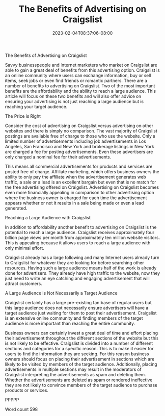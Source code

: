 ﻿---
title: "The Benefits of Advertising on Craigslist"
date: 2023-02-04T08:37:06-08:00
description: "Craigslist Tips for Web Success"
featured_image: "/images/Craigslist.jpg"
tags: ["Craigslist"]
---

The Benefits of Advertising on Craigslist

Savvy businesspeople and Internet marketers who market on Craigslist are able to gain a great deal of benefits from this advertising option. Craigslist is an online community where users can exchange information, buy or sell items, seek jobs or even find friends or romantic partners. There are a number of benefits to advertising on Craigslist. Two of the most important benefits are the affordability and the ability to reach a large audience. This article will focus on these two benefits and will also offer advice on ensuring your advertising is not just reaching a large audience but is reaching your target audience. 

The Price is Right

Consider the cost of advertising on Craigslist versus advertising on other websites and there is simply no comparison. The vast majority of Craigslist postings are available free of charge to those who use the website. Only a limited number of advertisements including job advertisements in Los Angeles, San Francisco and New York and brokerage listings in New York are charged a fee for posting advertisements. Even these advertisers are only charged a nominal fee for their advertisements. 

This means all commercial advertisements for products and services are posted free of charge. Affiliate marketing, which offers business owners the ability to only pay the affiliate when the advertisement generates web traffic, a sale or a lead is an excellent bargain but even that is no match for the free advertising offered on Craigslist. Advertising on Craigslist becomes even more financially appealing in comparison to other advertising option where the business owner is charged for each time the advertisement appears whether or not it results in a sale being made or even a lead generated. 

Reaching a Large Audience with Craigslist

In addition to affordability another benefit to advertising on Craigslist is the potential to reach a large audience. Craigslist receives approximately four billion page views per month from approximately ten million website visitors. This is appealing because it allows users to reach a large audience with only minimal effort.

Craigslist already has a large following and many Internet users already turn to Craigslist for whatever they are looking for before searching other resources. Having such a large audience means half of the work is already done for advertisers. They already have high traffic to the website, now they just need to write an eye catching and engaging advertisement that will attract customers. 

A Large Audience is Not Necessarily a Target Audience

Craigslist certainly has a large pre-existing fan base of regular users but this large audience does not necessarily ensure advertisers will have a target audience just waiting for them to post their advertisement. Craigslist is an extensive online community and finding members of the target audience is more important than reaching the entire community. 

Business owners can certainly invest a great deal of time and effort placing their advertisement throughout the different sections of the website but this is not likely to be effective. Craigslist is divided into a number of different sections and categories for a specific reason. This is to make it easier for users to find the information they are seeking. For this reason business owners should focus on placing their advertisement in sections which are likely to be visited by members of the target audience. Additionally, placing advertisements in multiple sections may result in the moderators of Craigslist interpreting the advertisements as spam and deleting them. Whether the advertisements are deleted as spam or rendered ineffective they are not likely to convince members of the target audience to purchase products or services. 

PPPPP

Word count 598




